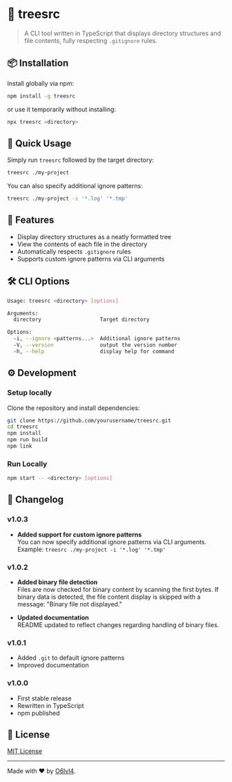 # 🌳 treesrc

> A CLI tool written in TypeScript that displays directory structures and file contents, fully respecting `.gitignore` rules.

## 📦 Installation

Install globally via npm:

```bash
npm install -g treesrc
```

or use it temporarily without installing:

```bash
npx treesrc <directory>
```

## 🚀 Quick Usage

Simply run `treesrc` followed by the target directory:

```bash
treesrc ./my-project
```

You can also specify additional ignore patterns:

```bash
treesrc ./my-project -i '*.log' '*.tmp'
```

## 🎯 Features

- Display directory structures as a neatly formatted tree
- View the contents of each file in the directory
- Automatically respects `.gitignore` rules
- Supports custom ignore patterns via CLI arguments

## 🛠️ CLI Options

```bash
Usage: treesrc <directory> [options]

Arguments:
  directory                   Target directory

Options:
  -i, --ignore <patterns...>  Additional ignore patterns
  -V, --version               output the version number
  -h, --help                  display help for command
```

## ⚙️ Development

### Setup locally

Clone the repository and install dependencies:

```bash
git clone https://github.com/yourusername/treesrc.git
cd treesrc
npm install
npm run build
npm link
```

### Run Locally

```bash
npm start -- <directory> [options]
```

## 📝 Changelog

### v1.0.3

- **Added support for custom ignore patterns**  
  You can now specify additional ignore patterns via CLI arguments.  
  Example: `treesrc ./my-project -i '*.log' '*.tmp'`

### v1.0.2

- **Added binary file detection**  
  Files are now checked for binary content by scanning the first bytes. If binary data is detected, the file content display is skipped with a message: "Binary file not displayed."

- **Updated documentation**  
  README updated to reflect changes regarding handling of binary files.

### v1.0.1
- Added `.git` to default ignore patterns
- Improved documentation

### v1.0.0
- First stable release
- Rewritten in TypeScript
- npm published

## 📄 License

[MIT License](LICENSE)

---

Made with ❤️ by [O6lvl4](https://github.com/O6lvl4).
